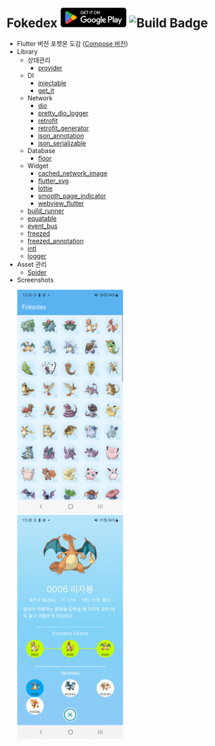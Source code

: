 # Fokedex <a href="https://play.google.com/store/apps/details?id=kr.pe.ssun.fokedex"><img src="./google-play-badge.png" width="150px"></a> ![Build Badge](https://github.com/SunChulBaek/Fokedex/actions/workflows/build.yml/badge.svg)
* Flutter 버전 포켓몬 도감 ([Compose 버전](https://github.com/SunChulBaek/Cokedex))
* Library
  * 상태관리
    * [provider](https://pub.dev/packages/provider)
  * DI
    * [injectable](https://pub.dev/packages/injectable)
    * [get_it](https://pub.dev/packages/get_it)
  * Network
    * [dio](https://pub.dev/packages/dio)
    * [pretty_dio_logger](https://pub.dev/packages/pretty_dio_logger)
    * [retrofit](https://pub.dev/packages/retrofit)
    * [retrofit_generator](https://pub.dev/packages/retrofit_generator)
    * [json_annotation](https://pub.dev/packages/json_annotation)
    * [json_serializable](https://pub.dev/packages/json_serializable)
  * Database
    * [floor](https://pub.dev/packages/floor)
  * Widget
    * [cached_network_image](https://pub.dev/packages/cached_network_image)
    * [flutter_svg](https://pub.dev/packages/flutter_svg)
    * [lottie](https://pub.dev/packages/lottie)
    * [smooth_page_indicator](https://pub.dev/packages/smooth_page_indicator)
    * [webview_flutter](https://pub.dev/packages/webview_flutter)
  * [build_runner](https://pub.dev/packages/build_runner)
  * [equatable](https://pub.dev/packages/equatable)
  * [event_bus](https://pub.dev/packages/event_bus)
  * [freezed](https://pub.dev/packages/freezed)
  * [freezed_annotation](https://pub.dev/packages/freezed_annotation)
  * [intl](https://pub.dev/packages/intl)
  * [logger](https://pub.dev/packages/logger)
* Asset 관리
  * [Spider](https://pub.dev/packages/spider)
* Screenshots
  <p>
    <img src="./screenshots/Screenshot_0.png" width="240px">  <img src="./screenshots/Screenshot_1.gif" width="240px">
  </p>
